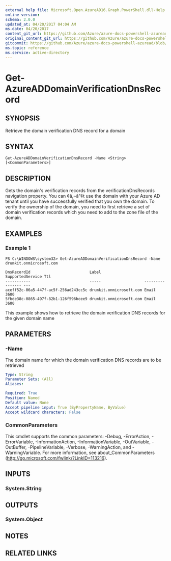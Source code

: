 ```yaml
---
external help file: Microsoft.Open.AzureAD16.Graph.PowerShell.dll-Help.xml
online version:
schema: 2.0.0
updated_at: 04/20/2017 04:04 AM
ms.date: 04/20/2017
content_git_url: https://github.com/Azure/azure-docs-powershell-azuread/blob/VinceSmith-patch-4/Azure%20AD%20Cmdlets/AzureAD/v2/Get-AzureADDomainVerificationDnsRecord.md
original_content_git_url: https://github.com/Azure/azure-docs-powershell-azuread/blob/VinceSmith-patch-4/Azure%20AD%20Cmdlets/AzureAD/v2/Get-AzureADDomainVerificationDnsRecord.md
gitcommit: https://github.com/Azure/azure-docs-powershell-azuread/blob/040cd8da6d7a72a69c1b4ba2f09d33e47e3b88c8
ms.topic: reference
ms.service: active-directory
---
```


# Get-AzureADDomainVerificationDnsRecord

## SYNOPSIS
Retrieve the domain verification DNS record for a domain

## SYNTAX

```
Get-AzureADDomainVerificationDnsRecord -Name <String> [<CommonParameters>]
```

## DESCRIPTION
Gets the domain's verification records from the verificationDnsRecords navigation property. 
You can ¢â‚¬â"¢t use the domain with your Azure AD tenant until you have successfully verified that you own the domain. To verify the ownership of the domain, you need to first retrieve a set of domain verification records which you need to add to the zone file of the domain.

## EXAMPLES

### Example 1
```
PS C:\WINDOWS\system32> Get-AzureADDomainVerificationDnsRecord -Name drumkit.onmicrosoft.com

DnsRecordId                          Label                   SupportedService Ttl
-----------                          -----                   ---------------- ---
aceff52c-06a5-447f-ac5f-256ad243cc5c drumkit.onmicrosoft.com Email            3600
5fbde38c-0865-497f-82b1-126f596bcee9 drumkit.onmicrosoft.com Email            3600
```

This example shows how to retrieve the domain verification DNS records for the given domain name

## PARAMETERS

### -Name
The domain name for which the domain verification DNS records are to be retrieved

```yaml
Type: String
Parameter Sets: (All)
Aliases: 

Required: True
Position: Named
Default value: None
Accept pipeline input: True (ByPropertyName, ByValue)
Accept wildcard characters: False
```

### CommonParameters
This cmdlet supports the common parameters: -Debug, -ErrorAction, -ErrorVariable, -InformationAction, -InformationVariable, -OutVariable, -OutBuffer, -PipelineVariable, -Verbose, -WarningAction, and -WarningVariable. For more information, see about_CommonParameters (http://go.microsoft.com/fwlink/?LinkID=113216).

## INPUTS

### System.String

## OUTPUTS

### System.Object

## NOTES

## RELATED LINKS

